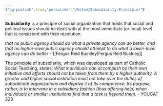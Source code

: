 ```yaml
---
{"dg-publish":true,"permalink":"/Notes/Subsidiarity Principle/"}
---
```



**Subsidiarity** is a principle of social organization that holds that social and political issues should be dealt with at the most immediate (or local) level that is consistent with their resolution.

*that no public agency should do what a private agency can do better, and that no higher-level public agency should attempt to do what a lower-level agency can do better* - [[Fergus Reid Buckley\|Fergus Reid Buckley]] 

The principle of subsidiarity, which was developed as part of Catholic Social Teaching, states: *What individuals can accomplish by their own initiative and efforts should not be taken from them by a higher authority. A greater and higher social institution must not take over the duties of subordinate organizations and deprive it of its competence. Its purpose, rather, is to intervene in a subsidiary fashion (thus offering help) when individuals or smaller institutions find that a task is beyond them*. - YOUCAT 323